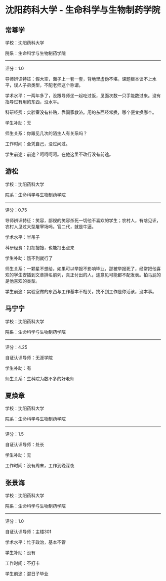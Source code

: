 # 沈阳药科大学 - 生命科学与生物制药学院

## 常尊学

学校：沈阳药科大学

院系：生命科学与生物制药学院

* * *

评分：1.0

导师辨识特征：假大空，面子上一套一套，背地里虚伪不堪。课题根本谈不上水平，误人子弟类型，不配老师这个称谓。

学术水平：一两年多了，没跟导师坐一起吃过饭，见面次数一只手能数过来。没有指导过有用的东西，没水平。

科研经费：实验室没有补贴，靠国家救济。用的东西经常换，哪个便宜换哪个。

学生补助：无

师生关系：你跟见几次的陌生人有关系吗？

工作时间：全凭自己，没过问过。

学生前途：前途？呵呵呵呵。在他这里不改行没有前途。

## 游松

学校：沈阳药科大学

院系：生命科学与生物制药学院

* * *

评分：0.75

导师辨识特征：笑容，鄙视的笑容杀死一切他不喜欢的学生；农村人，有啥见识，农村人见过大型屠宰场吗。官二代，就是牛逼。

学术水平：半吊子

科研经费：扣扣搜搜，也能扣出点来

学生补助：饿不到就行了

师生关系：一颗星不想给，如果可以举报不影响毕业，那被举报死了，经常把他喜欢的学生安插到文章排名前列，真正付出的人，连意见可能都不配发表。拍马屁的是他喜欢的类型。

学生前途：实验室做的东西与工作基本不相关，找不到工作是你活该，没本事。

## 马宁宁

学校：沈阳药科大学

院系：生命科学与生物制药学院

* * *

评分：4.25

自证认识导师：无涯学院

学生补助：有

师生关系：生科院为数不多的好老师

## 夏焕章

学校：沈阳药科大学

院系：生命科学与生物制药学院

* * *

评分：1.5

自证认识导师：处长

学生补助：无

工作时间：没有周末，工作到晚深夜

## 张景海

学校：沈阳药科大学

院系：生命科学与生物制药学院

* * *

评分：1.0

自证认识导师：主楼301

学术水平：忙于政治，基本不管

学生补助：没有

工作时间：不打卡

学生前途：混日子毕业